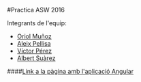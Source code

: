 #Practica ASW 2016

Integrants de l'equip:

* [Oriol Muñoz](https://github.com/Hanekoma)
* [Aleix Pellisa](https://github.com/aleixpellisa)
* [Víctor Pérez](https://github.com/victorpm5)
* [Albert Suàrez](https://github.com/AlbertSuarez)

####[Link a la pàgina amb l'aplicació Angular](http://victorpm5.github.io/HackerNew-Angular/)

